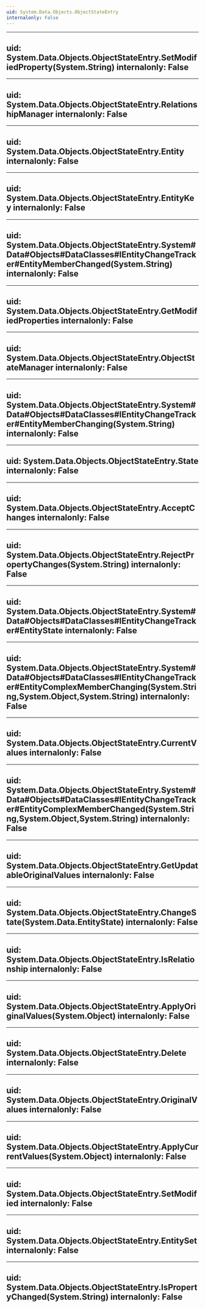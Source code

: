 ```yaml
---
uid: System.Data.Objects.ObjectStateEntry
internalonly: False
---
```


---
uid: System.Data.Objects.ObjectStateEntry.SetModifiedProperty(System.String)
internalonly: False
---

---
uid: System.Data.Objects.ObjectStateEntry.RelationshipManager
internalonly: False
---

---
uid: System.Data.Objects.ObjectStateEntry.Entity
internalonly: False
---

---
uid: System.Data.Objects.ObjectStateEntry.EntityKey
internalonly: False
---

---
uid: System.Data.Objects.ObjectStateEntry.System#Data#Objects#DataClasses#IEntityChangeTracker#EntityMemberChanged(System.String)
internalonly: False
---

---
uid: System.Data.Objects.ObjectStateEntry.GetModifiedProperties
internalonly: False
---

---
uid: System.Data.Objects.ObjectStateEntry.ObjectStateManager
internalonly: False
---

---
uid: System.Data.Objects.ObjectStateEntry.System#Data#Objects#DataClasses#IEntityChangeTracker#EntityMemberChanging(System.String)
internalonly: False
---

---
uid: System.Data.Objects.ObjectStateEntry.State
internalonly: False
---

---
uid: System.Data.Objects.ObjectStateEntry.AcceptChanges
internalonly: False
---

---
uid: System.Data.Objects.ObjectStateEntry.RejectPropertyChanges(System.String)
internalonly: False
---

---
uid: System.Data.Objects.ObjectStateEntry.System#Data#Objects#DataClasses#IEntityChangeTracker#EntityState
internalonly: False
---

---
uid: System.Data.Objects.ObjectStateEntry.System#Data#Objects#DataClasses#IEntityChangeTracker#EntityComplexMemberChanging(System.String,System.Object,System.String)
internalonly: False
---

---
uid: System.Data.Objects.ObjectStateEntry.CurrentValues
internalonly: False
---

---
uid: System.Data.Objects.ObjectStateEntry.System#Data#Objects#DataClasses#IEntityChangeTracker#EntityComplexMemberChanged(System.String,System.Object,System.String)
internalonly: False
---

---
uid: System.Data.Objects.ObjectStateEntry.GetUpdatableOriginalValues
internalonly: False
---

---
uid: System.Data.Objects.ObjectStateEntry.ChangeState(System.Data.EntityState)
internalonly: False
---

---
uid: System.Data.Objects.ObjectStateEntry.IsRelationship
internalonly: False
---

---
uid: System.Data.Objects.ObjectStateEntry.ApplyOriginalValues(System.Object)
internalonly: False
---

---
uid: System.Data.Objects.ObjectStateEntry.Delete
internalonly: False
---

---
uid: System.Data.Objects.ObjectStateEntry.OriginalValues
internalonly: False
---

---
uid: System.Data.Objects.ObjectStateEntry.ApplyCurrentValues(System.Object)
internalonly: False
---

---
uid: System.Data.Objects.ObjectStateEntry.SetModified
internalonly: False
---

---
uid: System.Data.Objects.ObjectStateEntry.EntitySet
internalonly: False
---

---
uid: System.Data.Objects.ObjectStateEntry.IsPropertyChanged(System.String)
internalonly: False
---
